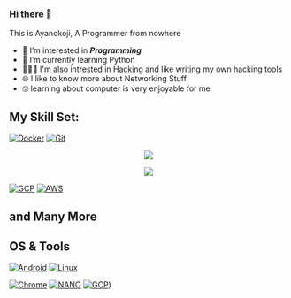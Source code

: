 ### Hi there 👋

This is Ayanokoji, A Programmer from nowhere

- 🔭 I’m interested in ***Programming***
- :snake: I’m currently learning Python
- 🧑🏻‍💻 I'm also intrested in Hacking and like writing my own hacking tools
- 🌐 I like to know more about Networking Stuff
- 🤓 learning about computer is very enjoyable for me

## My Skill Set:

[![Docker](https://img.shields.io/badge/Docker-2CA5E0?style=for-the-badge&logo=docker&logoColor=white)](https://www.docker.com/)
[![Git](https://img.shields.io/badge/Git-F05032?style=for-the-badge&logo=git&logoColor=white)](https://git-scm.com/)


<p align="center">
  <a href="https://skillicons.dev">
    <img src="https://skillicons.dev/icons?i=py,linux" />
  </a>

<p align="center">
  <a href="https://skillicons.dev">
    <img src="https://skillicons.dev/icons?i=raspberrypi,bash,github" />
  </a>

[![GCP](https://img.shields.io/badge/Google_Cloud-4285F4?style=for-the-badge&logo=google-cloud&logoColor=white)](https://cloud.google.com/)
[![AWS](https://img.shields.io/badge/Amazon_AWS-232F3E?style=for-the-badge&logo=amazon-aws&logoColor=white)](https://aws.amazon.com/)
  
 ## and Many More 


## OS & Tools

[![Android](https://img.shields.io/badge/Android-3DDC84?style=for-the-badge&logo=android&logoColor=white)](https://android.com)
[![Linux](https://img.shields.io/badge/Linux-black?style=for-the-badge&logo=linux&logoColor=white)](https://en.wikipedia.org/wiki/Linux)

[![Chrome](https://img.shields.io/badge/Google_Chrome-FF7139?style=for-the-badge&logo=Google_Chrome&logoColor=white)](https://www.google.com/chrome/?brand=YTUH&gclid=CjwKCAjw__ihBhADEiwAXEazJqiE3ktUy-OwpXWivoknoOL0ABDRgR5IljaMyiMCI7IZGw0soU02_hoC0_oQAvD_BwE&gclsrc=aw.ds)
[![NANO](https://img.shields.io/badge/NANO-%2311AB00.svg?&style=for-the-badge&logo=nano&logoColor=white)](https://www.nano-editor.org/dist/latest/nano.html)
[![GCP](https://img.shields.io/badge/VS_Code-4285F4?style=for-the-badge&logo=VS_Code&logoColor=white))](https://code.visualstudio.com/)



<!--
**Ayanokojji/Ayanokojji** is a ✨ _special_ ✨ repository because its `README.md` (this file) appears on your GitHub profile.
